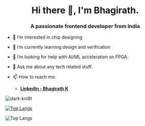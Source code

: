 <!---
- 👋 Hi, I’m @dark-kni8t
- 💞️ I’m looking to collaborate on ...
- 📫 How to reach me ...
--->

<!---
dark-knight123/dark-knight123 is a ✨ special ✨ repository because its `README.md` (this file) appears on your GitHub profile.
You can click the Preview link to take a look at your changes.
--->

<h1 align="center">Hi there 👋, I'm Bhagirath.</h1>
<h3 align="center">A passionate frontend developer from India</h3>

- 👀 I’m interested in chip designing
- 🌱 I’m currently learning design and verification
- 🤔 I’m looking for help with AI/ML acceleration on FPGA.
- 💬 Ask me about any tech related stuff.

- 📫 How to reach me:
  -  **[LinkedIn - Bhagirath K](https://www.linkedin.com/in/bhagirath-k-/)**
<!--
<h3 align="left">Connect with me:</h3>
<p align="left">
</p>
--->
<p><img align="center" src="https://github-readme-stats.vercel.app/api/top-langs?username=dark-kni8t&show_icons=true&locale=en&layout=compact" alt="dark-kni8t" /></p>

[![Top Langs](https://github-readme-stats.vercel.app/api/top-langs/?username=dark-kni8t)](https://github.com/dark-kni8t/github-readme-stats)

![Top Langs](https://github-readme-stats.vercel.app/api/top-langs/?username=dark-kni8t&hide=C,C#,Python,Assembly,html&theme=tokyonight)
